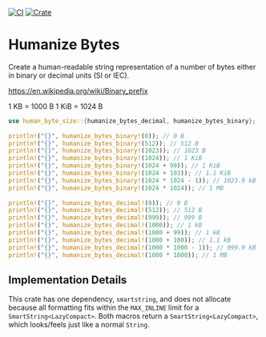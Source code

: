 [![CI](https://github.com/trueb2/humanize-bytes/actions/workflows/rust.yml/badge.svg)](https://github.com/trueb2/humanize-bytes/actions/workflows/rust.yml)
[![Crate](https://img.shields.io/crates/v/humanize-bytes)](https://crates.io/crates/humanize-bytes)


# Humanize Bytes

Create a human-readable string representation of a number of bytes either in binary or decimal units (SI or IEC).

https://en.wikipedia.org/wiki/Binary_prefix

1 KB = 1000 B
1 KiB = 1024 B
 
```rust
use human_byte_size::{humanize_bytes_decimal, humanize_bytes_binary};
 
println!("{}", humanize_bytes_binary!(0)); // 0 B
println!("{}", humanize_bytes_binary!(512)); // 512 B
println!("{}", humanize_bytes_binary!(1023)); // 1023 B
println!("{}", humanize_bytes_binary!(1024)); // 1 KiB
println!("{}", humanize_bytes_binary!(1024 + 99)); // 1 KiB
println!("{}", humanize_bytes_binary!(1024 + 103)); // 1.1 KiB
println!("{}", humanize_bytes_binary!(1024 * 1024 - 1)); // 1023.9 kB
println!("{}", humanize_bytes_binary!(1024 * 1024)); // 1 MB
 
println!("{}", humanize_bytes_decimal!(0)); // 0 B
println!("{}", humanize_bytes_decimal!(512)); // 512 B
println!("{}", humanize_bytes_decimal!(999)); // 999 B
println!("{}", humanize_bytes_decimal!(1000)); // 1 kB
println!("{}", humanize_bytes_decimal!(1000 + 99)); // 1 kB
println!("{}", humanize_bytes_decimal!(1000 + 100)); // 1.1 kB
println!("{}", humanize_bytes_decimal!(1000 * 1000 - 1)); // 999.9 kB
println!("{}", humanize_bytes_decimal!(1000 * 1000)); // 1 MB
```

## Implementation Details

This crate has one dependency, `smartstring`, and does not allocate because all formatting fits within the `MAX_INLINE` limit for a `SmartString<LazyCompact>`. Both macros return a `SmartString<LazyCompact>`, which looks/feels just like a normal `String`.
